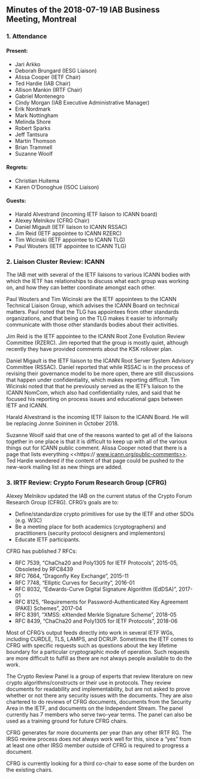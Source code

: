 
Minutes of the 2018-07-19 IAB Business Meeting, Montreal
--------------------------------------------------------


### 1. Attendance


#### Present:


* Jari Arkko
* Deborah Brungard (IESG Liaison)
* Alissa Cooper (IETF Chair)
* Ted Hardie (IAB Chair)
* Allison Mankin (IRTF Chair)
* Gabriel Montenegro
* Cindy Morgan (IAB Executive Administrative Manager)
* Erik Nordmark
* Mark Nottingham
* Melinda Shore
* Robert Sparks
* Jeff Tantsura
* Martin Thomson
* Brian Trammell
* Suzanne Woolf


#### Regrets:


* Christian Huitema
* Karen O’Donoghue (ISOC Liaison)


#### Guests:


* Harald Alvestrand (incoming IETF liaison to ICANN board)
* Alexey Melnikov (CFRG Chair)
* Daniel Migault (IETF liaison to ICANN RSSAC)
* Jim Reid (IETF appointee to ICANN RZERC)
* Tim Wicinski (IETF appointee to ICANN TLG)
* Paul Wouters (IETF appointee to ICANN TLG)


### 2. Liaison Cluster Review: ICANN


The IAB met with several of the IETF liaisons to various ICANN bodies with which the IETF has relationships to discuss what each group was working on, and how they can better coordinate amongst each other.


Paul Wouters and Tim Wicinski are the IETF appointees to the ICANN Technical Liaison Group, which advises the ICANN Board on technical matters. Paul noted that the TLG has appointees from other standards organizations, and that being on the TLG makes it easier to informally communicate with those other standards bodies about their activities.


Jim Reid is the IETF appointee to the ICANN Root Zone Evolution Review Committee (RZERC). Jim reported that the group is mostly quiet, although recently they have provided comments about the KSK rollover plan.


Daniel Migault is the IETF liaison to the ICANN Root Server System Advisory Committee (RSSAC). Daniel reported that while RSSAC is in the process of revising their governance model to be more open, there are still discussions that happen under confidentiality, which makes reporting difficult. Tim Wicinski noted that that he previously served as the IETF’s liaison to the ICANN NomCom, which also had confidentiality rules, and said that he focused his reporting on process issues and educational gaps between IETF and ICANN.


Harald Alvestrand is the incoming IETF liaison to the ICANN Board. He will be replacing Jonne Soininen in October 2018.


Suzanne Woolf said that one of the reasons wanted to get all of the liaisons together in one place is that it is difficult to keep up with all of the various things out for ICANN public comment. Alissa Cooper noted that there is a page that lists everything <<https:// www.icann.org/public-comments>>. Ted Hardie wondered if the content of that page could be pushed to the new-work mailing list as new things are added.


### 3. IRTF Review: Crypto Forum Research Group (CFRG)


Alexey Melnikov updated the IAB on the current status of the Crypto Forum Research Group (CFRG). CFRG’s goals are to:


* Define/standardize crypto primitives for use by the IETF and other SDOs (e.g. W3C)
* Be a meeting place for both academics (cryptographers) and practitioners (security protocol designers and implementors)
* Educate IETF participants.


CFRG has published 7 RFCs:


* RFC 7539, “ChaCha20 and Poly1305 for IETF Protocols”, 2015-05, Obsoleted by RFC8439
* RFC 7664, “Dragonﬂy Key Exchange”, 2015-11
* RFC 7748, “Elliptic Curves for Security”, 2016-01
* RFC 8032, “Edwards-Curve Digital Signature Algorithm (EdDSA)”, 2017-01
* RFC 8125, “Requirements for Password-Authenticated Key Agreement (PAKE) Schemes”, 2017-04
* RFC 8391, “XMSS: eXtended Merkle Signature Scheme”, 2018-05
* RFC 8439, “ChaCha20 and Poly1305 for IETF Protocols”, 2018-06


Most of CFRG’s output feeds directly into work in several IETF WGs, including CURDLE, TLS, LAMPS, and DCRUP. Sometimes the IETF comes to CFRG with specific requests such as questions about the key lifetime boundary for a particular cryptographic mode of operation. Such requests are more difficult to fulfill as there are not always people available to do the work.


The Crypto Review Panel is a group of experts that review literature on new crypto algorithms/constructs or their use in protocols. They review documents for readability and implementability, but are not asked to prove whether or not there any security issues with the documents. They are also chartered to do reviews of CFRG documents, documents from the Security Area in the IETF, and documents on the Independent Stream. The panel currently has 7 members who serve two-year terms. The panel can also be used as a training ground for future CFRG chairs.


CFRG generates far more documents per year than any other IRTF RG. The IRSG review process does not always work well for this, since a “yes” from at least one other IRSG member outside of CFRG is required to progress a document.


CFRG is currently looking for a third co-chair to ease some of the burden on the existing chairs.


